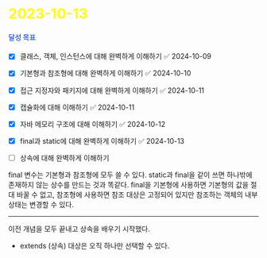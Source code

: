 # <span style="color:yellow">2023-10-13</span>

#### <span style="color:royalblue">달성 목표</span>
- [x] 클래스, 객체, 인스턴스에 대해 완벽하게 이해하기 ✅ 2024-10-09
- [x] 기본형과 참조형에 대해 완벽하게 이해하기 ✅ 2024-10-10
- [x] 접근 지정자와 패키지에 대해 완벽하게 이해하기 ✅ 2024-10-11
- [x] 캡슐화에 대해 이해하기 ✅ 2024-10-11
- [x] 자바 메모리 구조에 대해 이해하기 ✅ 2024-10-12
- [x] final과 static에 대해 완벽하게 이해하기 ✅ 2024-10-13
- [ ] 상속에 대해 완벽하게 이해하기


final 변수는 기본형과 참조형에 모두 쓸 수 있다. static과 final을 같이 쓰면 하나밖에 존재하지 않는 상수를 만드는 것과 똑같다.
final을 기본형에 사용하면 기본형의 값을 절대 바꿀 수 없고, 참조형에 사용하면 참조 대상은 고정되어 있지만 참조하는 객체의 내부 상태는 변경할 수 있다.


- - -

이전 개념을 모두 끝내고 상속을 배우기 시작했다.

- extends (상속) 대상은 오직 하나만 선택할 수 있다.
